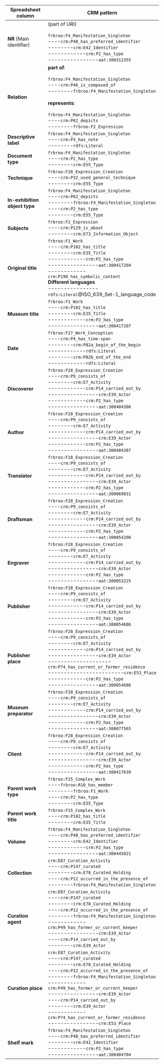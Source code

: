 | Spreadsheet column                     | CRM pattern                                                                                                                                                                                                                                                                                                                                                                                                                            |
|----------------------------------|----------------------------------------------------------------------------------------------------------------------------------------------------------------------------------------------------------------------------------------------------------------------------------------------------------------------------------------------------------------------------------------------------------------------------------------|
| **NR** (Main identifier)                               | (part of URI)<br><br>`frbroo:F4_Manifestation_Singleton`<br>----`crm:P48_has_preferred_identifier`<br>--------`crm:E42_Identifier`<br>------------`crm:P2_has_type`<br>----------------`aat:300312355`                                                                                                                                                                                                                                 |
| **Relation**                        | **part of**:<br><br>`frbroo:F4_Manifestation_Singleton`<br>----`crm:P46_is_composed_of`<br>--------`frbroo:F4_Manifestation_Singleton`<br><br>**represents**:<br><br>`frbroo:F4_Manifestation_Singleton`<br>----`crm:P62_depicts`<br>--------`frbroo:F2_Expression`                                                                                                                                                                      |
| **Descriptive label**                       | `frbroo:F4_Manifestation_Singleton`<br>----`crm:P3_has_note`<br>--------`rdfs:Literal`                                                                                                                                                                                                                                                                                                                                               |
| **Document type**           | `frbroo:F4_Manifestation_Singleton`<br>----`crm:P2_has_type`<br>--------`crm:E55_Type`                                                                                                                                                                                                                                                                                                                                                 |
| **Technique**                          | `frbroo:F28_Expression_Creation`<br>----`crm:P32_used_general_technique`<br>--------`crm:E55_Type`                                                                                                                                                                                                                                                                                                                                     |
| **In-exhibition object type** | `frbroo:F4_Manifestation_Singleton`<br>----`crm:P62_depicts`<br>--------`frbroo:F4_Manifestation_Singleton`<br>----`crm:P2_has_type`<br>--------`crm:E55_Type`                                                                                                                                                                                                                                                                         |
| **Subjects**                         | `frbroo:F2_Expression`<br>----`crm:P129_is_about`<br>--------`crm:E73_Information_Object`                                                                                                                                                                                                                                                                                                                                               |
| **Original title**                 | `frbroo:F1_Work`<br>----`crm:P102_has_title`<br>--------`crm:E35_Title`<br>------------`crm:P2_has_type`<br>----------------`aat:300417204`<br>------------`crm:P190_has_symbolic_content`<br>**Different languages**<br>----------------`rdfs:Literal`@ISO_639_Set-1_language_code                                                                                                                                                                                                                                                                                                                                                             |
| **Museum title**                   | `frbroo:F1_Work`<br>----`crm:P102_has_title`<br>--------`crm:E35_Title`<br>------------`crm:P2_has_type`<br>----------------`aat:300417207`                                                                                                                                                                                                                                                                                                                                            |
| **Date**                             | `frbroo:F27_Work_Conception`<br>----`crm:P4_has_time-span`<br>--------`crm:P82a_begin_of_the_begin`<br>------------`rdfs:Literal`<br>--------`crm:P82b_end_of_the_end`<br>------------`rdfs:Literal`                                                                                                                                                                                                                     |
| **Discoverer**                       | `frbroo:F28_Expression_Creation`<br>----`crm:P9_consists_of`<br>--------`crm:E7_Activity`<br>------------`crm:P14_carried_out_by`<br>----------------`crm:E39_Actor`<br>------------`crm:P2_has_type`<br>----------------`aat:300404386`                                                                                                                                                                                               |
| **Author**                           | `frbroo:F28_Expression_Creation`<br>----`crm:P9_consists_of`<br>--------`crm:E7_Activity`<br>------------`crm:P14_carried_out_by`<br>----------------`crm:E39_Actor`<br>------------`crm:P2_has_type`<br>----------------`aat:300404387`                                                                                                                                                                                               |
| **Translator**                       | `frbroo:F28_Expression_Creation`<br>----`crm:P9_consists_of`<br>--------`crm:E7_Activity`<br>------------`crm:P14_carried_out_by`<br>----------------`crm:E39_Actor`<br>------------`crm:P2_has_type`<br>----------------`aat:300069831`                                                                                                                                                                                               |
| **Draftsman**                      | `frbroo:F28_Expression_Creation`<br>----`crm:P9_consists_of`<br>--------`crm:E7_Activity`<br>------------`crm:P14_carried_out_by`<br>----------------`crm:E39_Actor`<br>------------`crm:P2_has_type`<br>----------------`aat:300054200`                                                                                                                                                                                               |
| **Engraver**                         | `frbroo:F28_Expression_Creation`<br>----`crm:P9_consists_of`<br>--------`crm:E7_Activity`<br>------------`crm:P14_carried_out_by`<br>----------------`crm:E39_Actor`<br>------------`crm:P2_has_type`<br>----------------`aat:300053225`                                                                                                                                                                                               |
| **Publisher**                          | `frbroo:F28_Expression_Creation`<br>----`crm:P9_consists_of`<br>--------`crm:E7_Activity`<br>------------`crm:P14_carried_out_by`<br>----------------`crm:E39_Actor`<br>------------`crm:P2_has_type`<br>----------------`aat:300054686`                                                                                                                                                                                               |
| **Publisher place**                    | `frbroo:F28_Expression_Creation`<br>----`crm:P9_consists_of`<br>--------`crm:E7_Activity`<br>------------`crm:P14_carried_out_by`<br>----------------`crm:E39_Actor`<br>--------------------`crm:P74_has_current_or_former_residence`<br>------------------------`crm:E53_Place`<br>------------`crm:P2_has_type`<br>----------------`aat:300054686`                                                                                   |
| **Museum preparator**              | `frbroo:F28_Expression_Creation`<br>----`crm:P9_consists_of`<br>--------`crm:E7_Activity`<br>------------`crm:P14_carried_out_by`<br>----------------`crm:E39_Actor`<br>------------`crm:P2_has_type`<br>----------------`aat:300077565`                                                                                                                                                                                               |
| **Client**                      | `frbroo:F28_Expression_Creation`<br>----`crm:P9_consists_of`<br>--------`crm:E7_Activity`<br>------------`crm:P14_carried_out_by`<br>----------------`crm:E39_Actor`<br>------------`crm:P2_has_type`<br>----------------`aat:300417639`                                                                                                                                                                                               |
| **Parent work type**          | `frbroo:F15_Complex_Work`<br>----`frbroo:R10_has_member`<br>--------`frbroo:F1_Work`<br>----`crm:P2_has_type`<br>--------`crm:E55_Type`                                                                                                                                                                                                                                                                                                |
| **Parent work title**             | `frbroo:F15_Complex_Work`<br>----`crm:P102_has_title`<br>--------`crm:E35_Title`                                                                                                                                                                                                                                                                                                                                                       |
| **Volume**                           | `frbroo:F4_Manifestation_Singleton`<br>----`crm:P48_has_preferred_identifier`<br>--------`crm:E42_Identifier`<br>------------`crm:P2_has_type`<br>----------------`aat:300445021`                                                                                                                                                                                                                                                      |
| **Collection**                       | `crm:E87_Curation_Activity`<br>----`crm:P147_curated`<br>--------`crm:E78_Curated_Holding`<br>----`crm:P12_occurred_in_the_presence_of`<br>--------`frbroo:F4_Manifestation_Singleton`                                                                                                                                                                                                                                                 |
| **Curation agent**               | `crm:E87_Curation_Activity`<br>----`crm:P147_curated`<br>--------`crm:E78_Curated_Holding`<br>----`crm:P12_occurred_in_the_presence_of`<br>--------`frbroo:F4_Manifestation_Singleton`<br>------------`crm:P49_has_former_or_current_keeper`<br>----------------`crm:E39_Actor`<br>----`crm:P14_carried_out_by`<br>--------`crm:E39_Actor`                                                                                             |
| **Curation place**              | `crm:E87_Curation_Activity`<br>----`crm:P147_curated`<br>--------`crm:E78_Curated_Holding`<br>----`crm:P12_occurred_in_the_presence_of`<br>--------`frbroo:F4_Manifestation_Singleton`<br>------------`crm:P49_has_former_or_current_keeper`<br>----------------`crm:E39_Actor`<br>----`crm:P14_carried_out_by`<br>--------`crm:E39_Actor`<br>------------`crm:P74_has_current_or_former_residence`<br>----------------`crm:E53_Place` |
| **Shelf mark**                     | `frbroo:F4_Manifestation_Singleton`<br>----`crm:P48_has_preferred_identifier`<br>--------`crm:E42_Identifier`<br>------------`crm:P2_has_type`<br>----------------`aat:300404704`                                                                                                                                                                                                                                                      |